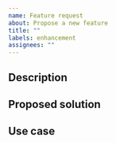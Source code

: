 ```yaml
---
name: Feature request
about: Propose a new feature
title: ""
labels: enhancement
assignees: ""
---
```


<!-- If this is a question, consider using the discussion section of this repo -->
<!-- Here: https://github.com/stretchr/testify/discussions/new?category=q-a -->

## Description

<!-- A clear and concise description of what feature you are proposing -->

## Proposed solution

<!-- Optionally a suggested implementation -->

## Use case

<!-- What is the motivation? What workarounds have you used? -->
